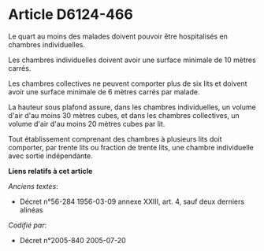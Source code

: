 # Article D6124-466

Le quart au moins des malades doivent pouvoir être hospitalisés en chambres individuelles.

Les chambres individuelles doivent avoir une surface minimale de 10 mètres carrés.

Les chambres collectives ne peuvent comporter plus de six lits et doivent avoir une surface minimale de 6 mètres carrés par
malade.

La hauteur sous plafond assure, dans les chambres individuelles, un volume d'air d'au moins 30 mètres cubes, et dans les
chambres collectives, un volume d'air d'au moins 20 mètres cubes par lit.

Tout établissement comprenant des chambres à plusieurs lits doit comporter, par trente lits ou fraction de trente lits, une
chambre individuelle avec sortie indépendante.

**Liens relatifs à cet article**

_Anciens textes_:

  - Décret n°56-284 1956-03-09 annexe XXIII, art. 4, sauf deux derniers alinéas

_Codifié par_:

  - Décret n°2005-840 2005-07-20
